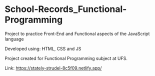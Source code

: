 # School-Records_Functional-Programming
Project to practice Front-End and Functional aspects of the JavaScript language

Developed using: HTML, CSS and JS

Project created for Functional Programming subject at UFS.

Link: https://stately-strudel-8c5f09.netlify.app/
